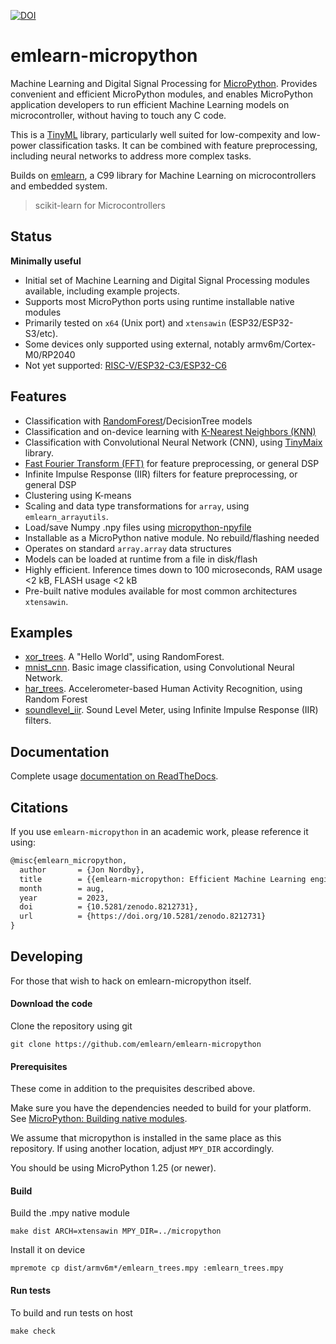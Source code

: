[![DOI](https://zenodo.org/badge/670384512.svg)](https://zenodo.org/badge/latestdoi/670384512)

# emlearn-micropython

Machine Learning and Digital Signal Processing for [MicroPython](https://micropython.org).
Provides convenient and efficient MicroPython modules, and enables MicroPython application developers
to run efficient Machine Learning models on microcontroller, without having to touch any C code.

This is a [TinyML](https://www.tinyml.org/) library,
particularly well suited for low-compexity and low-power classification tasks.
It can be combined with feature preprocessing, including neural networks to address more complex tasks.

Builds on [emlearn](https://emlearn.org), a C99 library for Machine Learning on microcontrollers and embedded system.

> scikit-learn for Microcontrollers

## Status
**Minimally useful**

- Initial set of Machine Learning and Digital Signal Processing modules available, including example projects.
- Supports most MicroPython ports using runtime installable native modules
- Primarily tested on `x64` (Unix port) and `xtensawin` (ESP32/ESP32-S3/etc).
- Some devices only supported using external, notably armv6m/Cortex-M0/RP2040
- Not yet supported: [RISC-V/ESP32-C3/ESP32-C6](https://github.com/emlearn/emlearn-micropython/issues/35)

## Features

- Classification with [RandomForest](https://en.wikipedia.org/wiki/Random_forest)/DecisionTree models
- Classification and on-device learning with [K-Nearest Neighbors (KNN)](https://en.wikipedia.org/wiki/K-nearest_neighbors_algorithm)
- Classification with Convolutional Neural Network (CNN), using [TinyMaix](https://github.com/sipeed/TinyMaix/) library.
- [Fast Fourier Transform (FFT)](https://en.wikipedia.org/wiki/Fast_Fourier_transform) for feature preprocessing, or general DSP
- Infinite Impulse Response (IIR) filters for feature preprocessing, or general DSP
- Clustering using K-means
- Scaling and data type transformations for `array`, using `emlearn_arrayutils`.
- Load/save Numpy .npy files using [micropython-npyfile](https://github.com/jonnor/micropython-npyfile/)
- Installable as a MicroPython native module. No rebuild/flashing needed
- Operates on standard `array.array` data structures
- Models can be loaded at runtime from a file in disk/flash
- Highly efficient. Inference times down to 100 microseconds, RAM usage <2 kB, FLASH usage <2 kB
- Pre-built native modules available for most common architectures `xtensawin`.

## Examples

- [xor_trees](./examples/xor_trees/). A "Hello World", using RandomForest.
- [mnist_cnn](./examples/mnist_cnn/). Basic image classification, using Convolutional Neural Network.
- [har_trees](./examples/har_trees/). Accelerometer-based Human Activity Recognition, using Random Forest
- [soundlevel_iir](./examples/soundlevel_iir/). Sound Level Meter, using Infinite Impulse Response (IIR) filters.

## Documentation

Complete usage [documentation on ReadTheDocs](https://emlearn-micropython.readthedocs.io/en/latest/user_guide.html).


## Citations

If you use `emlearn-micropython` in an academic work, please reference it using:

```tex
@misc{emlearn_micropython,
  author       = {Jon Nordby},
  title        = {{emlearn-micropython: Efficient Machine Learning engine for MicroPython}},
  month        = aug,
  year         = 2023,
  doi          = {10.5281/zenodo.8212731},
  url          = {https://doi.org/10.5281/zenodo.8212731}
}
```



## Developing

For those that wish to hack on emlearn-micropython itself.

#### Download the code

Clone the repository using git
```
git clone https://github.com/emlearn/emlearn-micropython
```

#### Prerequisites
These come in addition to the prequisites described above.

Make sure you have the dependencies needed to build for your platform.
See [MicroPython: Building native modules](https://docs.micropython.org/en/latest/develop/natmod.html).

We assume that micropython is installed in the same place as this repository.
If using another location, adjust `MPY_DIR` accordingly.

You should be using MicroPython 1.25 (or newer).

#### Build

Build the .mpy native module
```
make dist ARCH=xtensawin MPY_DIR=../micropython
```

Install it on device
```
mpremote cp dist/armv6m*/emlearn_trees.mpy :emlearn_trees.mpy
```

#### Run tests

To build and run tests on host
```
make check
```


